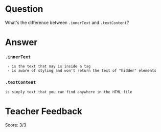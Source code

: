 # Question

What's the difference between `.innerText` and `.textContent`?

# Answer

### `.innerText`

     - is the text that may is inside a tag
     - is aware of styling and won't return the text of "hidden" elements

### `.textContent`

    is simply text that you can find anywhere in the HTML file

# Teacher Feedback
Score: 3/3

